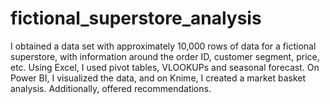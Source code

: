 # fictional_superstore_analysis
I obtained a data set with approximately 10,000 rows of data for a fictional superstore, with information around the order ID, customer segment, price, etc. Using Excel, I used pivot tables, VLOOKUPs and seasonal forecast. On Power BI, I visualized the data, and on Knime, I created a market basket analysis. Additionally, offered recommendations.
